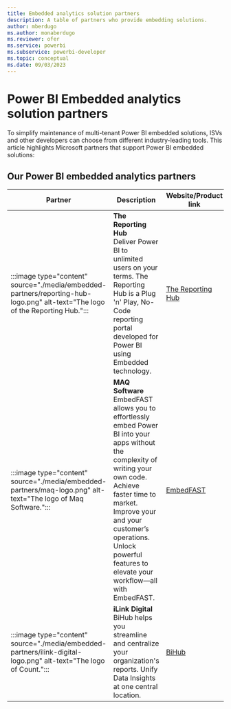 ```yaml
---
title: Embedded analytics solution partners
description: A table of partners who provide embedding solutions.
author: mberdugo
ms.author: monaberdugo
ms.reviewer: ofer
ms.service: powerbi
ms.subservice: powerbi-developer
ms.topic: conceptual
ms.date: 09/03/2023
---
```


# Power BI Embedded analytics solution partners

To simplify maintenance of multi-tenant Power BI embedded solutions, ISVs and other developers can choose from different industry-leading tools. This article highlights Microsoft partners that support Power BI embedded solutions:

## Our Power BI embedded analytics partners

| Partner | Description | Website/Product link |
| ------- | ----------- | -------------------- |
| :::image type="content" source="./media/embedded-partners/reporting-hub-logo.png" alt-text="The logo of the Reporting Hub."::: |**The Reporting Hub**<br>Deliver Power BI to unlimited users on your terms. The Reporting Hub is a Plug 'n' Play, No-Code reporting portal developed for Power BI using Embedded technology.|[The Reporting Hub](https://thereportinghub.com/) |
| :::image type="content" source="./media/embedded-partners/maq-logo.png" alt-text="The logo of Maq Software."::: |**MAQ Software**<br>EmbedFAST allows you to effortlessly embed Power BI into your apps without the complexity of writing your own code. Achieve faster time to market. Improve your and your customer’s operations. Unlock powerful features to elevate your workflow—all with EmbedFAST. |[EmbedFAST](https://maqsoftware.com/embedfast) |
| :::image type="content" source="./media/embedded-partners/ilink-digital-logo.png" alt-text="The logo of Count."::: |**iLink Digital**<br> BiHub helps you streamline and centralize your organization's reports. Unify Data Insights at one central location. |[BiHub](https://www.ilink-digital.com/bihub/) |
